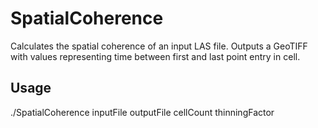# SpatialCoherence
Calculates the spatial coherence of an input LAS file. Outputs a GeoTIFF with values representing time between first and last point entry in cell.


## Usage
./SpatialCoherence inputFile outputFile cellCount thinningFactor
